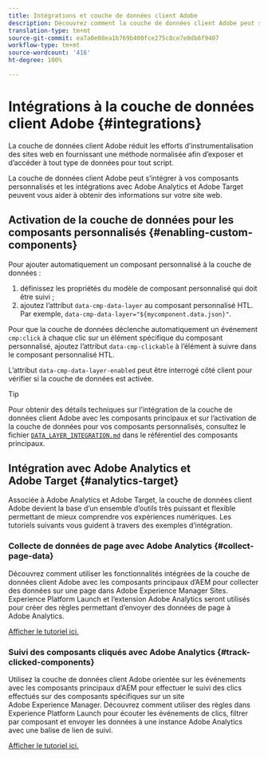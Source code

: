 ```yaml
---
title: Intégrations et couche de données client Adobe
description: Découvrez comment la couche de données client Adobe peut s’intégrer à vos composants personnalisés et comment les intégrations avec Adobe Analytics et Adobe Target peuvent vous aider à obtenir des informations sur votre site web
translation-type: tm+mt
source-git-commit: ea7a0e08ea1b769b400fce275c8ce7e0db6f9407
workflow-type: tm+mt
source-wordcount: '416'
ht-degree: 100%

---
```



# Intégrations à la couche de données client Adobe {#integrations}

La couche de données client Adobe réduit les efforts d’instrumentalisation des sites web en fournissant une méthode normalisée afin d’exposer et d’accéder à tout type de données pour tout script.

La couche de données client Adobe peut s’intégrer à vos composants personnalisés et les intégrations avec Adobe Analytics et Adobe Target peuvent vous aider à obtenir des informations sur votre site web.

## Activation de la couche de données pour les composants personnalisés {#enabling-custom-components}

Pour ajouter automatiquement un composant personnalisé à la couche de données :

1. définissez les propriétés du modèle de composant personnalisé qui doit être suivi ;
1. ajoutez l’attribut `data-cmp-data-layer` au composant personnalisé HTL. Par exemple, `data-cmp-data-layer="${mycomponent.data.json}"`.

Pour que la couche de données déclenche automatiquement un événement `cmp:click` à chaque clic sur un élément spécifique du composant personnalisé, ajoutez l’attribut `data-cmp-clickable` à l’élément à suivre dans le composant personnalisé HTL.

L’attribut `data-cmp-data-layer-enabled` peut être interrogé côté client pour vérifier si la couche de données est activée.

>[!TIP]
>
>Pour obtenir des détails techniques sur l’intégration de la couche de données client Adobe avec les composants principaux et sur l’activation de la couche de données pour vos composants personnalisés, consultez le fichier [`DATA_LAYER_INTEGRATION.md`](https://github.com/adobe/aem-core-wcm-components/blob/master/DATA_LAYER_INTEGRATION.md) dans le référentiel des composants principaux.

## Intégration avec Adobe Analytics et Adobe Target {#analytics-target}

Associée à Adobe Analytics et Adobe Target, la couche de données client Adobe devient la base d’un ensemble d’outils très puissant et flexible permettant de mieux comprendre vos expériences numériques. Les tutoriels suivants vous guident à travers des exemples d’intégration.

### Collecte de données de page avec Adobe Analytics {#collect-page-data}

Découvrez comment utiliser les fonctionnalités intégrées de la couche de données client Adobe avec les composants principaux d’AEM pour collecter des données sur une page dans Adobe Experience Manager Sites. Experience Platform Launch et l’extension Adobe Analytics seront utilisés pour créer des règles permettant d’envoyer des données de page à Adobe Analytics.

[Afficher le tutoriel ici.](https://docs.adobe.com/content/help/fr-FR/experience-manager-learn/sites/integrations/analytics/collect-data-analytics.html)

### Suivi des composants cliqués avec Adobe Analytics {#track-clicked-components}

Utilisez la couche de données client Adobe orientée sur les événements avec les composants principaux d’AEM pour effectuer le suivi des clics effectués sur des composants spécifiques sur un site Adobe Experience Manager. Découvrez comment utiliser des règles dans Experience Platform Launch pour écouter les événements de clics, filtrer par composant et envoyer les données à une instance Adobe Analytics avec une balise de lien de suivi.

[Afficher le tutoriel ici.](https://docs.adobe.com/content/help/fr-FR/experience-manager-learn/sites/integrations/analytics/track-clicked-component.html)
